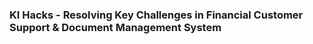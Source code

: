 ### KI Hacks - Resolving Key Challenges in Financial Customer Support & Document Management System


